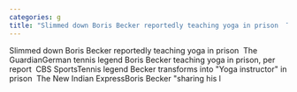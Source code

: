 ```yaml
---
categories: g
title: "Slimmed down Boris Becker reportedly teaching yoga in prison  The Guardian"
---
```

Slimmed down Boris Becker reportedly teaching yoga in prison&nbsp;&nbsp;The GuardianGerman tennis legend Boris Becker teaching yoga in prison, per report&nbsp;&nbsp;CBS SportsTennis legend Becker transforms into "Yoga instructor" in prison&nbsp;&nbsp;The New Indian ExpressBoris Becker "sharing his l